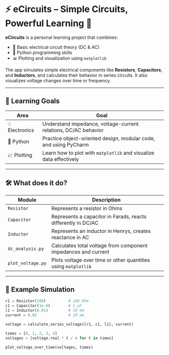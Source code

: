 # ⚡ eCircuits – Simple Circuits, Powerful Learning 🚀

**eCircuits** is a personal learning project that combines:
- 🔌 Basic electrical circuit theory (DC & AC)
- 🐍 Python programming skills
- 📊 Plotting and visualization using `matplotlib`

The app simulates simple electrical components like **Resistors**, **Capacitors**, and **Inductors**, and calculates their behavior in series circuits. It also visualizes voltage changes over time or frequency.

---

## 🎯 Learning Goals

| Area             | Goal                                                                 |
|------------------|----------------------------------------------------------------------|
| 💡 Electronics   | Understand impedance, voltage-current relations, DC/AC behavior     |
| 🧠 Python        | Practice object-oriented design, modular code, and using PyCharm    |
| 📈 Plotting      | Learn how to plot with `matplotlib` and visualize data effectively  |

---

## 🛠️ What does it do?

| Module             | Description                                                              |
|--------------------|--------------------------------------------------------------------------|
| `Resistor`         | Represents a resistor in Ohms                                            |
| `Capacitor`        | Represents a capacitor in Farads, reacts differently in DC/AC           |
| `Inductor`         | Represents an inductor in Henrys, creates reactance in AC               |
| `dc_analysis.py`   | Calculates total voltage from component impedances and current          |
| `plot_voltage.py`  | Plots voltage over time or other quantities using `matplotlib`          |

---

## 🧪 Example Simulation

```python
r1 = Resistor(100)          # 100 Ohm
c1 = Capacitor(1e-6)        # 1 µF
l1 = Inductor(0.01)         # 10 mH
current = 0.02              # 20 mA

voltage = calculate_series_voltage([r1, c1, l1], current)

times = [0, 1, 2, 3, 4]
voltages = [voltage.real * t / 4 for t in times]

plot_voltage_over_time(voltages, times)
